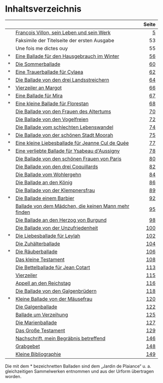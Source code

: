 # Inhaltsverzeichnis

|     |                                                            | Seite |
| :-- | :--------------------------------------------------------- | ----: |
|     | [François Villon, sein Leben und sein Werk][5]             |   [5] |
|     | Faksimile der Titelseite der ersten Ausgabe                |   53  |
|     | Une fois me dictes ouy                                     |   55  |
| \*  | [Eine Ballade für den Hausgebrauch im Winter][56]          |  [56] |
| \*  | [Die Sommerballade][60]                                    |  [60] |
| \*  | [Eine Trauerballade für Cylaea][62]                        |  [62] |
| \*  | [Die Ballade von den drei Landsstreichern][64]             |  [64] |
| \*  | [Vierzeiler an Margot][66]                                 |  [66] |
| \*  | [Eine Ballade für Mira][67]                                |  [67] |
| \*  | [Eine kleine Ballade für Florestan][68]                    |  [68] |
|     | [Die Ballade von den Frauen des Altertums][70]             |  [70] |
|     | [Die Ballade von den Vogelfreien][72]                      |  [72] |
|     | [Die Ballade vom schlechten Lebenswandel][74]              |  [74] |
| \*  | [Die Ballade von der schönen Stadt Moorah][75]             |  [75] |
| \*  | [Eine kleine Liebesballade für Jeanne Cul de Quée][77]     |  [77] |
| \*  | [Eine verliebte Ballade für Ysabeau d'Aussigny][78]        |  [78] |
|     | [Die Ballade von den schönen Frauen von Paris][80]         |  [80] |
|     | [Die Ballade von den drei Coquillards][82]                 |  [82] |
|     | [Die Ballade vom Wohlergehn][84]                           |  [84] |
|     | [Die Ballade an den König][86]                             |  [86] |
|     | [Die Ballade von der Klempnersfrau][89]                    |  [89] |
| \*  | [Die Ballade einem Barbier][92]                            |  [92] |
|     | [Ballade von dem Mädchen, die keinen Mann mehr finden][95] |  [95] |
|     | [Die Ballade an den Herzog von Burgund][98]                |  [98] |
|     | [Die Ballade von der Unzufriedenheit][100]                 | [100] |
| \*  | [Die Liebesballade für Leylah][102]                        | [102] |
|     | [Die Zuhälterballade][104]                                 | [104] |
| \*  | [Die Räuberballade][106]                                   | [106] |
|     | [Das kleine Testament][108]                                | [108] |
|     | [Die Bettelballade für Jean Cotart][113]                   | [113] |
|     | [Vierzeiler][115]                                          | [115] |
|     | [Appell an den Reichstag][116]                             | [116] |
|     | [Die Ballade von den Galgenbrüdern][108]                   | [118] |
| \*  | [Kleine Ballade von der Mäusefrau][120]                    | [120] |
|     | [Die Galgenballade][122]                                   | [122] |
|     | [Ballade um Verzeihung][125]                               | [125] |
|     | [Die Marienballade][127]                                   | [127] |
|     | [Das Große Testament][129]                                 | [129] |
|     | [Nachschrift, mein Begräbnis betreffend][146]              | [146] |
|     | [Grabgebet][148]                                           | [148] |
|     | [Kleine Bibliographie][149]                                | [149] |

Die mit dem \* bezeichnetten Balladen sind dem „Jardin de Plaiance“ u. a. gleichzeitigen Sammelwerken entnommen und aus der Urform übertragen worden.

[5]: francois-villon/leben-werk-wertung.md

[56]: eine-ballade-fuer-den-hausgebrauch-im-winter.md

[60]: die-sommerballade.md

[62]: eine-trauerballade-fuer-cylaea.md

[64]: die-ballade-von-den-drei-landsstreichern.md

[66]: vierzeiler-an-margot.md

[67]: eine-ballade-fuer-mira.md

[68]: eine-kleine-ballade-fuer-florestan.md

[70]: die-ballade-von-den-frauen-des-altertums.md

[72]: die-ballade-von-den-vogelfreien.md

[74]: die-ballade-vom-schlechten-lebenswandel.md

[75]: die-ballade-von-der-schoenen-stadt-moorah.md

[77]: eine-kleine-liebesballade-fuer-jeanne-cul-de-quee.md

[78]: eine-verliebte-ballade-fuer-ysabeau-d'aussigny.md

[80]: die-ballade-von-den-schoenen-frauen-von-paris.md

[82]: die-ballade-von-den-drei-coquillards.md

[84]: die-ballade-vom-wohlergehn.md

[86]: die-ballade-an-den-koenig.md

[89]: die-ballade-von-der-klempnersfrau.md

[92]: die-ballade-einem-barbier.md

[95]: ballade-von-dem-maedchen,-die-keinen-mann-mehr-finden.md

[98]: die-ballade-an-den-herzog-von-burgund.md

[100]: die-ballade-von-der-unzufriedenheit.md

[102]: die-liebesballade-fuer-leylah.md

[104]: die-zuhaelterballade.md

[106]: die-raeuberballade.md

[108]: das-kleine-testament.md

[113]: die-bettelballade-fuer-jean-cotart.md

[115]: vierzeiler.md

[116]: appell-an-den-reichstag.md

[118]: die-ballade-von-den-galgenbruedern.md

[120]: kleine-ballade-von-der-maeusefrau.md

[122]: die-galgenballade.md

[125]: ballade-um-verzeihung.md

[127]: die-marienballade.md

[129]: das-grosse-testament.md

[146]: nachschrift-mein-begraebnis-betreffend.md

[148]: grabgebet.md

[149]: kleine-bibliographie.md

